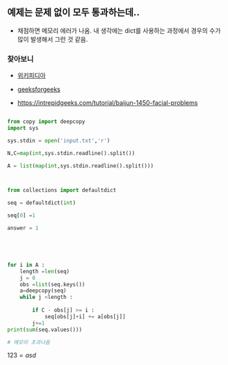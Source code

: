 
## 예제는 문제 없이 모두 통과하는데..

- 채점하면 메모리 에러가 나옴. 내 생각에는 dict를 사용하는 과정에서 경우의 수가 많이 발생해서 그런 것 같음.

### 찾아보니

- [위키피디아](https://en.wikipedia.org/wiki/Knapsack_problem#Meet-in-the-middle)
- [geeksforgeeks](https://www.geeksforgeeks.org/meet-in-the-middle/)

- https://intrepidgeeks.com/tutorial/baijun-1450-facial-problems

```python

from copy import deepcopy
import sys

sys.stdin = open('input.txt','r')

N,C=map(int,sys.stdin.readline().split())

A = list(map(int,sys.stdin.readline().split()))



from collections import defaultdict

seq = defaultdict(int)

seq[0] =1

answer = 1





for i in A :
    length =len(seq)
    j = 0
    obs =list(seq.keys())
    a=deepcopy(seq)
    while j <length :
        
        if C - obs[j] >= i :
            seq[obs[j]+i] += a[obs[j]]
        j+=1
print(sum(seq.values()))

# 메모리 초과나옴

```



$123=asd$


